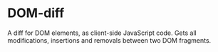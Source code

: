 DOM-diff
========

A diff for DOM elements, as client-side JavaScript code. Gets all modifications, insertions and removals between two DOM fragments.